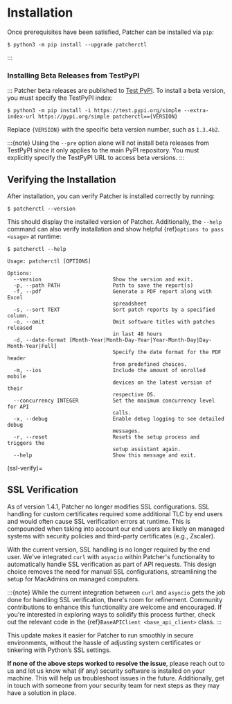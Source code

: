 # Installation

Once prerequisites have been satisfied, Patcher can be installed via `pip`:

```console
$ python3 -m pip install --upgrade patcherctl
```
:::
### Installing Beta Releases from TestPyPI
:::
Patcher beta releases are published to [Test PyPI](https://test.pypi.org/project/patcherctl/). To install a beta version, you must specify the TestPyPI index:

```console
$ python3 -m pip install -i https://test.pypi.org/simple --extra-index-url https://pypi.org/simple patcherctl=={VERSION}
```

Replace `{VERSION}` with the specific beta version number, such as `1.3.4b2`.

:::{note}
Using the `--pre` option alone will not install beta releases from TestPyPI since it only applies to the main PyPI repository. You must explicitly specify the TestPyPI URL to access beta versions.
:::

## Verifying the Installation

After installation, you can verify Patcher is installed correctly by running: 

```console
$ patcherctl --version
```

This should display the installed version of Patcher. Additionally, the `--help` command can also verify installation and show helpful {ref}`options to pass <usage>` at runtime: 

```shell
$ patcherctl --help

Usage: patcherctl [OPTIONS]

Options:
  --version                       Show the version and exit.
  -p, --path PATH                 Path to save the report(s)
  -f, --pdf                       Generate a PDF report along with Excel
                                  spreadsheet
  -s, --sort TEXT                 Sort patch reports by a specified column.
  -o, --omit                      Omit software titles with patches released
                                  in last 48 hours
  -d, --date-format [Month-Year|Month-Day-Year|Year-Month-Day|Day-Month-Year|Full]
                                  Specify the date format for the PDF header
                                  from predefined choices.
  -m, --ios                       Include the amount of enrolled mobile
                                  devices on the latest version of their
                                  respective OS.
  --concurrency INTEGER           Set the maximum concurrency level for API
                                  calls.
  -x, --debug                     Enable debug logging to see detailed debug
                                  messages.
  -r, --reset                     Resets the setup process and triggers the
                                  setup assistant again.
  --help                          Show this message and exit.
```

(ssl-verify)=
## SSL Verification

As of version 1.4.1, Patcher no longer modifies SSL configurations. SSL handling for custom certificates required some additional TLC by end users and would often cause SSL verification errors at runtime. This is compounded when taking into account our end users are likely on managed systems with security policies and third-party certificates (e.g., Zscaler).  

With the current version, SSL handling is no longer required by the end user. We've integrated ``curl`` with ``asyncio`` within Patcher's functionality to automatically handle SSL verification as part of API requests. This design choice removes the need for manual SSL configurations, streamlining the setup for MacAdmins on managed computers. 

:::{note}
While the current integration between `curl` and `asyncio` gets the job done for handling SSL verification, there's room for refinement. Community contributions to enhance this functionality are welcome and encouraged. If you're interested in exploring ways to solidify this process further, check out the relevant code in the {ref}`BaseAPIClient <base_api_client>` class.
:::

This update makes it easier for Patcher to run smoothly in secure environments, without the hassle of adjusting system certificates or tinkering with Python’s SSL settings.

**If none of the above steps worked to resolve the issue**, please reach out to us and let us know what (if any) security software is installed on your machine. This will help us troubleshoot issues in the future. Additionally, get in touch with someone from your security team for next steps as they may have a solution in place. 
